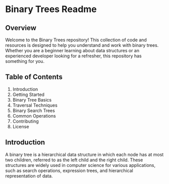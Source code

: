 # Binary Trees Readme
## Overview
Welcome to the Binary Trees repository! This collection of code and resources is designed to help you understand and work with binary trees. Whether you are a beginner learning about data structures or an experienced developer looking for a refresher, this repository has something for you.

## Table of Contents
1. Introduction
2. Getting Started
3. Binary Tree Basics
4. Traversal Techniques
5. Binary Search Trees
6. Common Operations
7. Contributing
8. License

## Introduction
A binary tree is a hierarchical data structure in which each node has at most two children, referred to as the left child and the right child. These structures are widely used in computer science for various applications, such as search operations, expression trees, and hierarchical representation of data.
